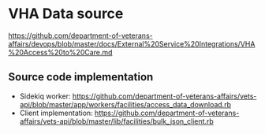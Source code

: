 # VHA Data source

https://github.com/department-of-veterans-affairs/devops/blob/master/docs/External%20Service%20Integrations/VHA%20Access%20to%20Care.md

## Source code implementation
- Sidekiq worker: https://github.com/department-of-veterans-affairs/vets-api/blob/master/app/workers/facilities/access_data_download.rb
- Client implementation: https://github.com/department-of-veterans-affairs/vets-api/blob/master/lib/facilities/bulk_json_client.rb
